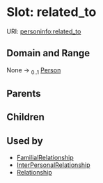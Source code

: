 
# Slot: related_to



URI: [personinfo:related_to](https://w3id.org/linkml/examples/personinfo/related_to)


## Domain and Range

None &#8594;  <sub>0..1</sub> [Person](Person.md)

## Parents


## Children


## Used by

 * [FamilialRelationship](FamilialRelationship.md)
 * [InterPersonalRelationship](InterPersonalRelationship.md)
 * [Relationship](Relationship.md)
